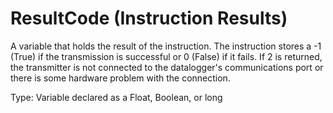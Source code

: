 # ResultCode (Instruction Results)

A variable that holds the result of the instruction. The instruction stores a -1 (True) if the transmission is successful or 0 (False) if it fails. If 2 is returned, the transmitter is not connected to the datalogger's communications port or there is some hardware problem with the connection.

Type: Variable declared as a Float, Boolean, or long
